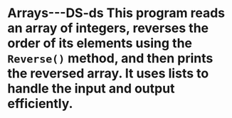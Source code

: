# Arrays---DS-ds This program reads an array of integers, reverses the order of its elements using the `Reverse()` method, and then prints the reversed array. It uses lists to handle the input and output efficiently.
